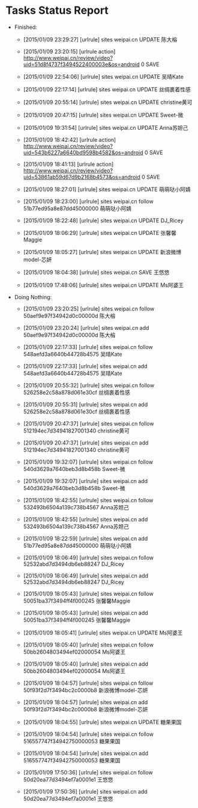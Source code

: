 Tasks Status Report
============

* Finished:
    * [2015/01/09 23:29:27] [urlrule] sites weipai.cn UPDATE 陈大榕

    * [2015/01/09 23:20:15] [urlrule action] http://www.weipai.cn/review/video?uid=51d8f4737f3494522400003e&os=android 0 SAVE
    * [2015/01/09 22:54:06] [urlrule] sites weipai.cn UPDATE 吴晴Kate

    * [2015/01/09 22:17:14] [urlrule] sites weipai.cn UPDATE 丝绸裹着性感

    * [2015/01/09 20:55:14] [urlrule] sites weipai.cn UPDATE christine黄可

    * [2015/01/09 20:47:15] [urlrule] sites weipai.cn UPDATE Sweet-微

    * [2015/01/09 19:31:54] [urlrule] sites weipai.cn UPDATE Anna苏妲己

    * [2015/01/09 18:42:42] [urlrule action] http://www.weipai.cn/review/video?uid=543b6227a6640bd9598b4582&os=android 0 SAVE
    * [2015/01/09 18:41:13] [urlrule action] http://www.weipai.cn/review/video?uid=53861ab59d67d9b2168b4573&os=android 0 SAVE
    * [2015/01/09 18:27:01] [urlrule] sites weipai.cn UPDATE 萌萌哒小阿婧

    * [2015/01/09 18:23:00] [urlrule] sites weipai.cn follow 51b77ed95a8e87dd45000000 萌萌哒小阿婧

    * [2015/01/09 18:22:48] [urlrule] sites weipai.cn UPDATE DJ_Ricey

    * [2015/01/09 18:06:29] [urlrule] sites weipai.cn UPDATE 张馨馨Maggie

    * [2015/01/09 18:05:27] [urlrule] sites weipai.cn UPDATE 新浪微博model-芯妍

    * [2015/01/09 18:04:38] [urlrule] sites weipai.cn SAVE 王悠悠
    * [2015/01/09 17:48:06] [urlrule] sites weipai.cn UPDATE Ms阿婆王
* Doing Nothing:
    * [2015/01/09 23:20:25] [urlrule] sites weipai.cn follow 50aef9e97f34942d0c00000d 陈大榕

    * [2015/01/09 23:20:24] [urlrule] sites weipai.cn add 50aef9e97f34942d0c00000d 陈大榕

    * [2015/01/09 22:17:33] [urlrule] sites weipai.cn follow 548aefd3a6640b44728b4575 吴晴Kate

    * [2015/01/09 22:17:33] [urlrule] sites weipai.cn add 548aefd3a6640b44728b4575 吴晴Kate

    * [2015/01/09 20:55:32] [urlrule] sites weipai.cn follow 526258e2c58a878d061e30cf 丝绸裹着性感

    * [2015/01/09 20:55:31] [urlrule] sites weipai.cn add 526258e2c58a878d061e30cf 丝绸裹着性感

    * [2015/01/09 20:47:37] [urlrule] sites weipai.cn follow 512194ec7d34941827001340 christine黄可

    * [2015/01/09 20:47:37] [urlrule] sites weipai.cn add 512194ec7d34941827001340 christine黄可

    * [2015/01/09 19:32:07] [urlrule] sites weipai.cn follow 540d3629a7640beb3d8b458b Sweet-微

    * [2015/01/09 19:32:07] [urlrule] sites weipai.cn add 540d3629a7640beb3d8b458b Sweet-微

    * [2015/01/09 18:42:55] [urlrule] sites weipai.cn follow 532493b6504a139c738b4567 Anna苏妲己

    * [2015/01/09 18:42:55] [urlrule] sites weipai.cn add 532493b6504a139c738b4567 Anna苏妲己

    * [2015/01/09 18:22:59] [urlrule] sites weipai.cn add 51b77ed95a8e87dd45000000 萌萌哒小阿婧

    * [2015/01/09 18:06:49] [urlrule] sites weipai.cn follow 52532abd7d3494db6eb88247 DJ_Ricey

    * [2015/01/09 18:06:49] [urlrule] sites weipai.cn add 52532abd7d3494db6eb88247 DJ_Ricey

    * [2015/01/09 18:05:43] [urlrule] sites weipai.cn follow 50051ba37f3494ff4f000245 张馨馨Maggie

    * [2015/01/09 18:05:43] [urlrule] sites weipai.cn add 50051ba37f3494ff4f000245 张馨馨Maggie

    * [2015/01/09 18:05:41] [urlrule] sites weipai.cn UPDATE Ms阿婆王

    * [2015/01/09 18:05:40] [urlrule] sites weipai.cn follow 50bb2604803494ef02000054 Ms阿婆王

    * [2015/01/09 18:05:40] [urlrule] sites weipai.cn add 50bb2604803494ef02000054 Ms阿婆王

    * [2015/01/09 18:04:57] [urlrule] sites weipai.cn follow 50f93f2d7f3494bc2c0000b8 新浪微博model-芯妍

    * [2015/01/09 18:04:57] [urlrule] sites weipai.cn add 50f93f2d7f3494bc2c0000b8 新浪微博model-芯妍

    * [2015/01/09 18:04:55] [urlrule] sites weipai.cn UPDATE 糖果果国

    * [2015/01/09 18:04:54] [urlrule] sites weipai.cn follow 516557747f34942750000053 糖果果国

    * [2015/01/09 18:04:54] [urlrule] sites weipai.cn add 516557747f34942750000053 糖果果国

    * [2015/01/09 17:50:36] [urlrule] sites weipai.cn follow 50d20ea77d3494ef7a0001e1 王悠悠
    * [2015/01/09 17:50:36] [urlrule] sites weipai.cn add 50d20ea77d3494ef7a0001e1 王悠悠
